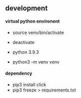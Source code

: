 
## development
#### virtual python environent
* source venv/bin/activate
* deactivate

* python 3.9.3
* python3 -m venv venv

#### dependency
* pip3 install click
* pip3 freeze > requirements.txt
